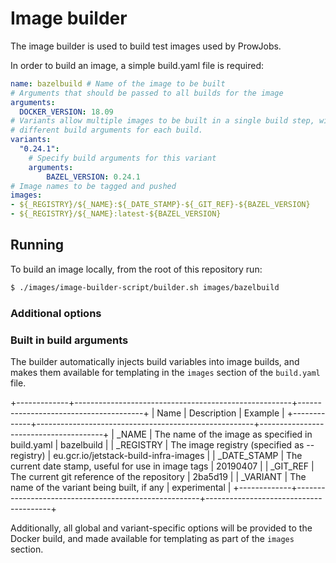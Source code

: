 # Image builder

The image builder is used to build test images used by ProwJobs.

In order to build an image, a simple build.yaml file is required:

```yaml
name: bazelbuild # Name of the image to be built
# Arguments that should be passed to all builds for the image
arguments:
  DOCKER_VERSION: 18.09
# Variants allow multiple images to be built in a single build step, with
# different build arguments for each build.
variants:
  "0.24.1":
    # Specify build arguments for this variant
    arguments:
        BAZEL_VERSION: 0.24.1
# Image names to be tagged and pushed
images:
- ${_REGISTRY}/${_NAME}:${_DATE_STAMP}-${_GIT_REF}-${BAZEL_VERSION}
- ${_REGISTRY}/${_NAME}:latest-${BAZEL_VERSION}
```

## Running

To build an image locally, from the root of this repository run:

```bash
$ ./images/image-builder-script/builder.sh images/bazelbuild
```

### Additional options



### Built in build arguments

The builder automatically injects build variables into image builds, and makes
them available for templating in the `images` section of the `build.yaml` file.

+-------------+------------------------------------------------------+---------------------------------------+
| Name        | Description                                          | Example                               |
+-------------+------------------------------------------------------+---------------------------------------+
| _NAME       | The name of the image as specified in build.yaml     | bazelbuild                            |
| _REGISTRY   | The image registry (specified as --registry)         | eu.gcr.io/jetstack-build-infra-images |
| _DATE_STAMP | The current date stamp, useful for use in image tags | 20190407                              |
| _GIT_REF    | The current git reference of the repository          | 2ba5d19                               |
| _VARIANT    | The name of the variant being built, if any          | experimental                          |
+-------------+------------------------------------------------------+---------------------------------------+

Additionally, all global and variant-specific options will be provided to the
Docker build, and made available for templating as part of the `images` section.
